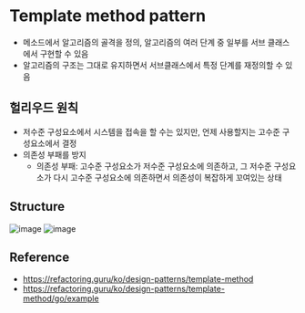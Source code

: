 # Template method pattern
- 메소드에서 알고리즘의 골격을 정의, 알고리즘의 여러 단계 중 일부를 서브 클래스에서 구현할 수 있음
- 알고리즘의 구조는 그대로 유지하면서 서브클래스에서 특정 단계를 재정의할 수 있음

## 헐리우드 원칙
- 저수준 구성요소에서 시스템을 접속을 할 수는 있지만, 언제 사용할지는 고수준 구성요소에서 결정
- 의존성 부패를 방지
  - 의존성 부패: 고수준 구성요소가 저수준 구성요소에 의존하고, 그 저수준 구성요소가 다시 고수준 구성요소에 의존하면서 의존성이 복잡하게 꼬여있는 상태

## Structure
![image](https://user-images.githubusercontent.com/22253556/71810981-f9b82f00-30b6-11ea-9c8a-47512a75e21d.png)
![image](https://refactoring.guru/images/patterns/diagrams/template-method/structure-2x.png?id=25082d6d6a76f51c6b64d8aeeaffdbb5)

## Reference
- https://refactoring.guru/ko/design-patterns/template-method
- https://refactoring.guru/ko/design-patterns/template-method/go/example